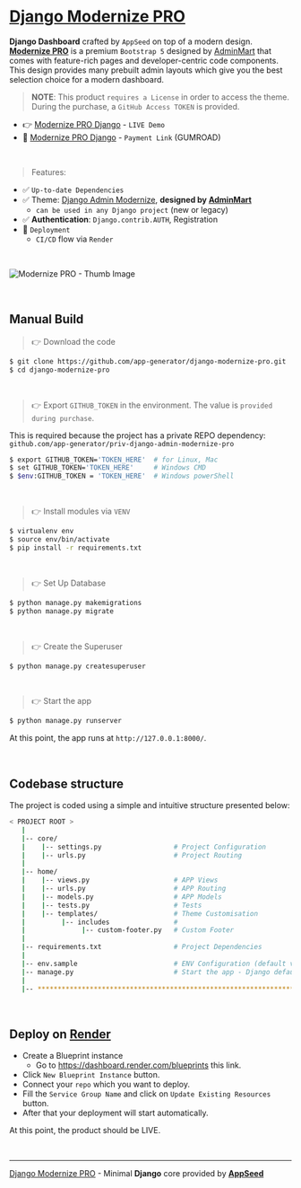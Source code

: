 # [Django Modernize PRO](https://appseed.us/product/modernize-dashboard-pro/django/)

**Django Dashboard** crafted by `AppSeed` on top of a modern design. **[Modernize PRO](https://appseed.us/product/modernize-dashboard-pro/django/)** is a premium `Bootstrap 5` designed by [AdminMart](https://adminmart.com/?ref=1) that comes with feature-rich pages and developer-centric code components. This design provides many prebuilt admin layouts which give you the best selection choice for a modern dashboard.

> **NOTE**: This product `requires a License` in order to access the theme. During the purchase, a `GitHub Access TOKEN` is provided. 

- 👉 [Modernize PRO Django](https://django-modernize-pro.onrender.com) - `LIVE Demo`
- 🛒 [Modernize PRO Django](https://appseed.gumroad.com/l/django-modernize-pro) - `Payment Link` (GUMROAD)

<br />

> Features: 

- ✅ `Up-to-date Dependencies`
- ✅ Theme: [Django Admin Modernize](https://github.com/app-generator/django-admin-modernize-pro), **designed by [AdminMart](https://adminmart.com/?ref=1)**
  - `can be used in any Django project` (new or legacy)
- ✅ **Authentication**: `Django.contrib.AUTH`, Registration
- 🚀 `Deployment` 
  - `CI/CD` flow via `Render`

<br />

![Modernize PRO - Thumb Image](https://github.com/app-generator/dummy/assets/51070104/6b1d21c2-5e26-4708-bcc5-7958e7f49d3d)

<br />

## Manual Build 

> 👉 Download the code  

```bash
$ git clone https://github.com/app-generator/django-modernize-pro.git
$ cd django-modernize-pro
```

<br />

> 👉 Export `GITHUB_TOKEN` in the environment. The value is `provided during purchase`. 

This is required because the project has a private REPO dependency: `github.com/app-generator/priv-django-admin-modernize-pro`

```bash
$ export GITHUB_TOKEN='TOKEN_HERE'  # for Linux, Mac
$ set GITHUB_TOKEN='TOKEN_HERE'     # Windows CMD
$ $env:GITHUB_TOKEN = 'TOKEN_HERE'  # Windows powerShell 
```

<br />

> 👉 Install modules via `VENV`  

```bash
$ virtualenv env
$ source env/bin/activate
$ pip install -r requirements.txt
```

<br />

> 👉 Set Up Database

```bash
$ python manage.py makemigrations
$ python manage.py migrate
```

<br />

> 👉 Create the Superuser

```bash
$ python manage.py createsuperuser
```

<br />

> 👉 Start the app

```bash
$ python manage.py runserver
```

At this point, the app runs at `http://127.0.0.1:8000/`. 

<br />

## Codebase structure

The project is coded using a simple and intuitive structure presented below:

```bash
< PROJECT ROOT >
   |
   |-- core/                            
   |    |-- settings.py                  # Project Configuration  
   |    |-- urls.py                      # Project Routing
   |
   |-- home/
   |    |-- views.py                     # APP Views 
   |    |-- urls.py                      # APP Routing
   |    |-- models.py                    # APP Models 
   |    |-- tests.py                     # Tests  
   |    |-- templates/                   # Theme Customisation 
   |         |-- includes                # 
   |              |-- custom-footer.py   # Custom Footer      
   |     
   |-- requirements.txt                  # Project Dependencies
   |
   |-- env.sample                        # ENV Configuration (default values)
   |-- manage.py                         # Start the app - Django default start script
   |
   |-- ************************************************************************
```

<br />

## Deploy on [Render](https://render.com/)

- Create a Blueprint instance
  - Go to https://dashboard.render.com/blueprints this link.
- Click `New Blueprint Instance` button.
- Connect your `repo` which you want to deploy.
- Fill the `Service Group Name` and click on `Update Existing Resources` button.
- After that your deployment will start automatically.

At this point, the product should be LIVE.

<br />

---
[Django Modernize PRO](https://appseed.us/product/modernize-dashboard-pro/django/) - Minimal **Django** core provided by **[AppSeed](https://appseed.us/)**
